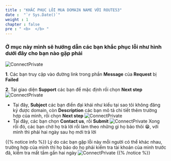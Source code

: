 ```yaml
---
title : "KHẮC PHỤC LỖI MUA DOMAIN NAME VỚI ROUTE53"
date :  "`r Sys.Date()`" 
weight : 1
chapter : false
pre : " <b>  </b> "
---
```


### Ở mục này mình sẽ hướng dẫn các bạn khắc phục lỗi như hình dưới đây cho bạn nào gặp phải
![ConnectPrivate](/01AWSWorkShop/images/FixBuyDNS1.jpg)

**1**. Các bạn truy cập vào đường link trong phần **Message** của **Request** bị **Failed**

**2**. Tại giao diện **Support** các bạn để mặc định rồi chọn **Next step**
      ![ConnectPrivate](/01AWSWorkShop/images/FixBuyDNS2.jpg)
- Tại đây, **Subject** các bạn điền đại khái như kiểu tại sao tôi không đăng ký được domain, còn **Description** các bạn mô tả chi tiết thêm trường hợp của mình, rồi chọn **Next step**
    ![ConnectPrivate](/01AWSWorkShop/images/FixBuyDNS3.jpg)
- Tại đây, các bạn chọn **Contact us**, rồi **Submit**
    ![ConnectPrivate](/01AWSWorkShop/images/FixBuyDNS4.jpg)
Xong rồi đó, các bạn chờ họ trả lời rồi làm theo những gì họ bảo thôi 😁, với mình thì phải hai ngày sau họ mới trả lời

{{% notice info %}}
Lý do các bạn gặp lỗi này mỗi người có thể khác nhau, trường hợp của mình thì họ bảo do họ phải kiểm tra tài khoản của mình trước đã, kiểm tra mất tầm gần hai ngày 
![ConnectPrivate](/01AWSWorkShop/images/FixBuyDNS5.jpg)
{{% /notice %}}






